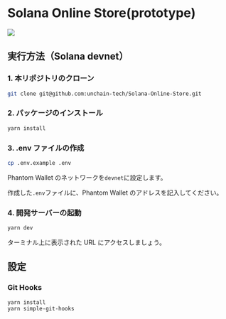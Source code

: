 # Solana Online Store(prototype)

![](https://i.imgur.com/R6ehjLp.png)

## 実行方法（Solana devnet）

### 1. 本リポジトリのクローン

```bash
git clone git@github.com:unchain-tech/Solana-Online-Store.git
```

### 2. パッケージのインストール

```bash
yarn install
```

### 3. .env ファイルの作成

```bash
cp .env.example .env
```

Phantom Wallet のネットワークを`devnet`に設定します。

作成した`.env`ファイルに、Phantom Wallet のアドレスを記入してください。

### 4. 開発サーバーの起動

```bash
yarn dev
```

ターミナル上に表示された URL にアクセスしましょう。

## 設定

### Git Hooks

```
yarn install
yarn simple-git-hooks
```
